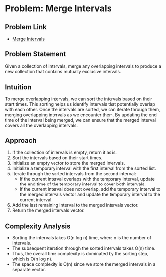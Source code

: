 # Problem: Merge Intervals

## Problem Link

- [Merge Intervals](https://leetcode.com/problems/merge-intervals/)

## Problem Statement

Given a collection of intervals, merge any overlapping intervals to produce a new collection that contains mutually exclusive intervals.

## Intuition

To merge overlapping intervals, we can sort the intervals based on their start times. This sorting helps us identify intervals that potentially overlap with each other. Once the intervals are sorted, we can iterate through them, merging overlapping intervals as we encounter them. By updating the end time of the interval being merged, we can ensure that the merged interval covers all the overlapping intervals.

## Approach

1. If the collection of intervals is empty, return it as is.
2. Sort the intervals based on their start times.
3. Initialize an empty vector to store the merged intervals.
4. Initialize a temporary interval with the first interval from the sorted list.
5. Iterate through the sorted intervals from the second interval:
   - If the current interval overlaps with the temporary interval, update the end time of the temporary interval to cover both intervals.
   - If the current interval does not overlap, add the temporary interval to the merged intervals vector and update the temporary interval to the current interval.
6. Add the last remaining interval to the merged intervals vector.
7. Return the merged intervals vector.

## Complexity Analysis

- Sorting the intervals takes O(n log n) time, where n is the number of intervals.
- The subsequent iteration through the sorted intervals takes O(n) time.
- Thus, the overall time complexity is dominated by the sorting step, which is O(n log n).
- The space complexity is O(n) since we store the merged intervals in a separate vector.
